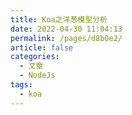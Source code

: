 ```yaml
---
title: Koa之洋葱模型分析
date: 2022-04-30 11:04:13
permalink: /pages/d8b0e2/
article: false
categories:
  - 文章
  - NodeJs
tags:
  - koa
---
```


